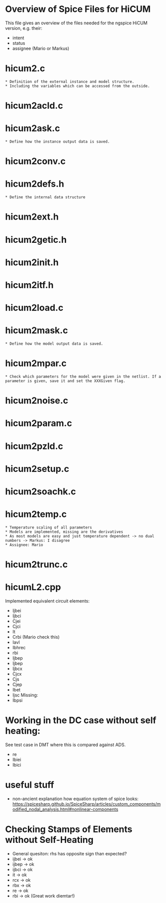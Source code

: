 # Overview of Spice Files for HiCUM

This file gives an overview of the files needed for the ngspice HiCUM version, e.g. their:
- intent
- status
- assignee (Mario or Markus)

# hicum2.c
    * Definition of the external instance and model structure.
    * Including the variables which can be accessed from the outside.
# hicum2acld.c
# hicum2ask.c
    * Define how the instance output data is saved.
# hicum2conv.c
# hicum2defs.h
    * Define the internal data structure
# hicum2ext.h
# hicum2getic.h
# hicum2init.h
# hicum2itf.h
# hicum2load.c
# hicum2mask.c
    * Define how the model output data is saved.
# hicum2mpar.c
    * Check which parameters for the model were given in the netlist. If a parameter is given, save it and set the XXXGiven flag.
# hicum2noise.c
# hicum2param.c
# hicum2pzld.c
# hicum2setup.c
# hicum2soachk.c
# hicum2temp.c
    * Temperature scaling of all parameters
    * Models are implemented, missing are the derivatives
    * As most models are easy and just temperature dependent -> no dual numbers -> Markus: I disagree
    * Assignee: Mario
# hicum2trunc.c

# hicumL2.cpp
Implemented equivalent circuit elements:
- Ijbei
- Ijbci
- Cjei
- Cjci
- It
- Crbi (Mario check this)
- Iavl 
- Ibhrec 
- rbi 
- Ijbep 
- Ijbep 
- Ijbcx 
- Cjcx 
- Cjs 
- Cjep 
- Ibet 
- Ijsc
Missing:
- Ibpsi

# Working in the DC case without self heating:
See test case in DMT where this is compared against ADS.
- re
- Ibiei
- Ibici

# useful stuff
- non-ancient explanation how equation system of spice looks:
https://spicesharp.github.io/SpiceSharp/articles/custom_components/modified_nodal_analysis.html#nonlinear-components

# Checking Stamps of Elements without Self-Heating
- General quesiton: rhs has opposite sign than expected?
- ijbei -> ok
- ijbep -> ok
- ijbci -> ok
- it -> ok
- rcx -> ok
- rbx -> ok
- re -> ok
- rbi -> ok (Great work diemtar!)
